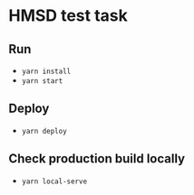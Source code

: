 # HMSD test task

## Run

- `yarn install`
- `yarn start`

## Deploy

- `yarn deploy`

## Check production build locally

- `yarn local-serve`
